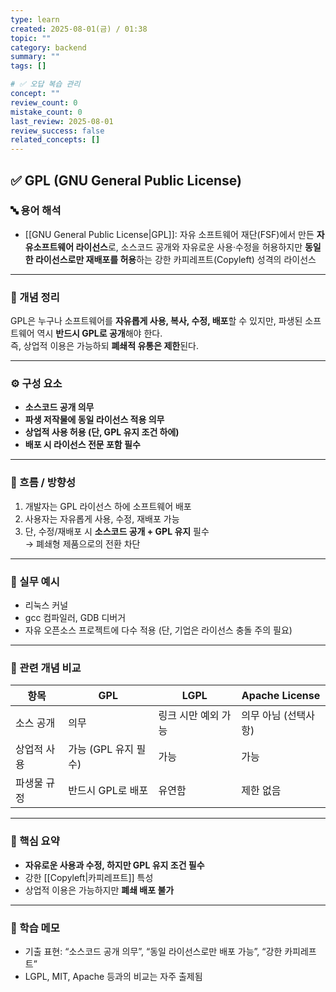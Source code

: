 ```yaml
---
type: learn
created: 2025-08-01(금) / 01:38
topic: ""
category: backend
summary: ""
tags: []

# ✅ 오답 복습 관리
concept: ""
review_count: 0
mistake_count: 0
last_review: 2025-08-01
review_success: false
related_concepts: []
---
```

## ✅ GPL (GNU General Public License)

### 🔤 용어 해석  
- [[GNU General Public License|GPL]]: 자유 소프트웨어 재단(FSF)에서 만든 **자유소프트웨어 라이선스**로, 소스코드 공개와 자유로운 사용·수정을 허용하지만 **동일한 라이선스로만 재배포를 허용**하는 강한 카피레프트(Copyleft) 성격의 라이선스

---

### 📌 개념 정리  
GPL은 누구나 소프트웨어를 **자유롭게 사용, 복사, 수정, 배포**할 수 있지만, 파생된 소프트웨어 역시 **반드시 GPL로 공개**해야 한다.  
즉, 상업적 이용은 가능하되 **폐쇄적 유통은 제한**된다.

---

### ⚙️ 구성 요소  
- **소스코드 공개 의무**  
- **파생 저작물에 동일 라이선스 적용 의무**  
- **상업적 사용 허용 (단, GPL 유지 조건 하에)**  
- **배포 시 라이선스 전문 포함 필수**

---

### 🧭 흐름 / 방향성  
1. 개발자는 GPL 라이선스 하에 소프트웨어 배포  
2. 사용자는 자유롭게 사용, 수정, 재배포 가능  
3. 단, 수정/재배포 시 **소스코드 공개 + GPL 유지** 필수  
→ 폐쇄형 제품으로의 전환 차단

---

### 💬 실무 예시  
- 리눅스 커널  
- gcc 컴파일러, GDB 디버거  
- 자유 오픈소스 프로젝트에 다수 적용 (단, 기업은 라이선스 충돌 주의 필요)

---

### 🔁 관련 개념 비교

| 항목         | GPL                       | LGPL                        | Apache License            |
|--------------|----------------------------|------------------------------|----------------------------|
| 소스 공개    | 의무                       | 링크 시만 예외 가능         | 의무 아님 (선택사항)       |
| 상업적 사용  | 가능 (GPL 유지 필수)       | 가능                         | 가능                       |
| 파생물 규정  | 반드시 GPL로 배포         | 유연함                        | 제한 없음                  |

---

### 🎯 핵심 요약  
- **자유로운 사용과 수정, 하지만 GPL 유지 조건 필수**  
- 강한 [[Copyleft|카피레프트]] 특성  
- 상업적 이용은 가능하지만 **폐쇄 배포 불가**

---

### 🧠 학습 메모  
- 기출 표현: “소스코드 공개 의무”, “동일 라이선스로만 배포 가능”, “강한 카피레프트”  
- LGPL, MIT, Apache 등과의 비교는 자주 출제됨
